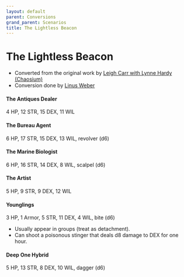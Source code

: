 ```yaml
---
layout: default
parent: Conversions
grand_parent: Scenarios
title: The Lightless Beacon
---
```


# The Lightless Beacon
- Converted from the original work by [Leigh Carr with Lynne Hardy (Chaosium)](https://chaosium.itch.io/the-lightless-beacon)
- Conversion done by [Linus Weber](https://linuz.itch.io)

#### The Antiques Dealer
4 HP, 12 STR, 15 DEX, 11 WIL

#### The Bureau Agent
6 HP, 17 STR, 15 DEX, 13 WIL, revolver (d6)

#### The Marine Biologist
6 HP, 16 STR, 14 DEX, 8 WIL, scalpel (d6)

#### The Artist
5 HP, 9 STR, 9 DEX, 12 WIL

#### Younglings
3 HP, 1 Armor, 5 STR, 11 DEX, 4 WIL, bite (d6)
- Usually appear in groups (treat as detachment).
- Can shoot a poisonous stinger that deals d8 damage to DEX for one hour.

#### Deep One Hybrid
5 HP, 13 STR, 8 DEX, 10 WIL, dagger (d6)